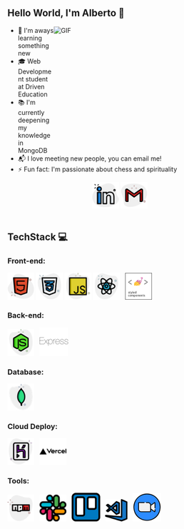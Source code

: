 ## Hello World, I'm Alberto  👋

<img align="right" alt="GIF" src=https://i.imgur.com/OTKgDSt.gif height="270" width="400"/>

- 🔎 I'm aways learning something new
- 🎓 Web Development student at Driven Education
- 📚 I'm currently deepening my knowledge in MongoDB
- 📬 I love meeting new people, you can email me!
- ⚡ Fun fact: I'm passionate about chess and spirituality

<div align="center">
<a href="https://www.linkedin.com/in/alberto-goulart-b553b6143/"><img src="./assets/linkedin.png" width="60px"/></a>
<a href="mailto:tejotaesi@gmail.com"><img src="./assets/gmail.png" width="60px"/></a>
</div>

<br> 

## TechStack 💻

### Front-end:
<div align="start">
  <img alt="html" title="#html" width="60px" src="./assets/html.png" />
  <img alt="css" title="#css" width="60px" src="./assets/css.png" />
  <img alt="javascript" title="#javascript" width="60px" src="./assets/javascript.png" />
  <img alt="react" title="#react" width="60px" src="./assets/react.png" /> &nbsp;
  <img alt="styledcomponents" title="#styledcomponents" width="60px" src="./assets/styledcomponents.png" />
</div>

### Back-end:
<div align="start" height=>
  <img alt="nodejs" title="#nodejs" width="60px" src="./assets/nodejs.png" /> &nbsp;
  <img alt="express" title="#express" width="64px" src="./assets/express.png" />
</div>

### Database:
<div align="start">
  <img alt="mongodb" title="#mongodb" width="60px" src="./assets/mongodb.png" />
</div>

### Cloud Deploy:
<div align="start">
  <img alt="heroku" title="#heroku" width="60px" src="./assets/heroku.png" /> &nbsp;
  <img alt="vercel" title="#vercel" width="60px" src="./assets/vercel.png" />
</div>

### Tools:
<div align="start">
  <img alt="npm" title="#npm" width="60px" src="./assets/npm.png" /> &nbsp;
  <img alt="slack" title="#slack" width="60px" src="./assets/slack.png" /> &nbsp;
  <img alt="trello" title="#trello" src="./assets/trello.png" /> &nbsp;
  <img alt="visual-studio-code" title="#visual-studio-code" height="50px" src="./assets/visual-studio-code.png" /> &nbsp;
  <img alt="zoom" title="#zoom" src="./assets/zoom.png" /> &nbsp;
</div>

